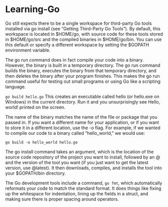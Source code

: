 # Learning-Go
Go still expects there to be a single workspace for third-party Go tools installed via go install (see “Getting Third-Party Go Tools”). By default, this workspace is located in $HOME/go, with source code for these tools stored in $HOME/go/src and the compiled binaries in $HOME/go/bin. You can use this default or specify a different workspace by setting the $GOPATH environment variable.

The go run command does in fact compile your code into a binary. However, the binary is built in a temporary directory. The go run command builds the binary, executes the binary from that temporary directory, and then deletes the binary after your program finishes. This makes the go run command useful for testing out small programs or using Go like a scripting language.

`go build hello.go`
This creates an executable called hello (or hello.exe on Windows) in the current directory. Run it and you unsurprisingly see Hello, world! printed on the screen.

The name of the binary matches the name of the file or package that you passed in. If you want a different name for your application, or if you want to store it in a different location, use the -o flag. For example, if we wanted to compile our code to a binary called “hello_world,” we would use:

`go build -o hello_world hello.go`

The go install command takes an argument, which is the location of the source code repository of the project you want to install, followed by an @ and the version of the tool you want (if you just want to get the latest version, use @latest). It then downloads, compiles, and installs the tool into your $GOPATH/bin directory.

The Go development tools include a command, `go fmt`, which automatically reformats your code to match the standard format. It does things like fixing up the whitespace for indentation, lining up the fields in a struct, and making sure there is proper spacing around operators.
